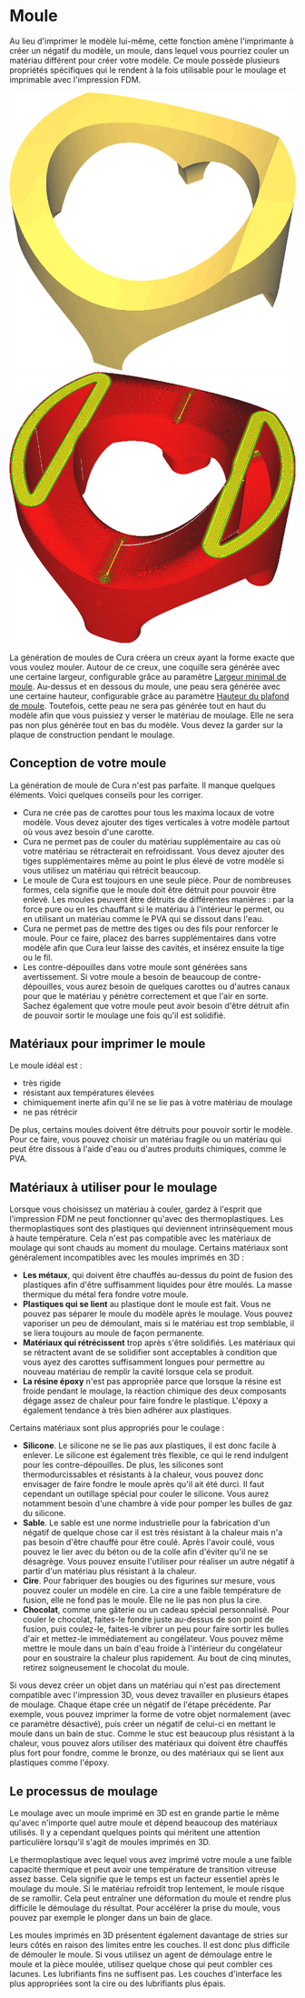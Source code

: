 Moule
====
Au lieu d'imprimer le modèle lui-même, cette fonction amène l'imprimante à créer un négatif du modèle, un moule, dans lequel vous pourriez couler un matériau différent pour créer votre modèle. Ce moule possède plusieurs propriétés spécifiques qui le rendent à la fois utilisable pour le moulage et imprimable avec l'impression FDM.

![Un modèle que vous voudriez mouler](../../../articles/images/mold_enabled_shell.png)
![Le moule pour ce modèle](../../../articles/images/mold_enabled_mould.png)

La génération de moules de Cura créera un creux ayant la forme exacte que vous voulez mouler. Autour de ce creux, une coquille sera générée avec une certaine largeur, configurable grâce au paramètre [Largeur minimal de moule](mold_width.md). Au-dessus et en dessous du moule, une peau sera générée avec une certaine hauteur, configurable grâce au paramètre [Hauteur du plafond de moule](mold_roof_height.md). Toutefois, cette peau ne sera pas générée tout en haut du modèle afin que vous puissiez y verser le matériau de moulage. Elle ne sera pas non plus générée tout en bas du modèle. Vous devez la garder sur la plaque de construction pendant le moulage.

Conception de votre moule
----
La génération de moule de Cura n'est pas parfaite. Il manque quelques éléments. Voici quelques conseils pour les corriger.
* Cura ne crée pas de carottes pour tous les maxima locaux de votre modèle. Vous devez ajouter des tiges verticales à votre modèle partout où vous avez besoin d'une carotte.
* Cura ne permet pas de couler du matériau supplémentaire au cas où votre matériau se rétracterait en refroidissant. Vous devez ajouter des tiges supplémentaires même au point le plus élevé de votre modèle si vous utilisez un matériau qui rétrécit beaucoup.
* Le moule de Cura est toujours en une seule pièce. Pour de nombreuses formes, cela signifie que le moule doit être détruit pour pouvoir être enlevé. Les moules peuvent être détruits de différentes manières : par la force pure ou en les chauffant si le matériau à l'intérieur le permet, ou en utilisant un matériau comme le PVA qui se dissout dans l'eau.
* Cura ne permet pas de mettre des tiges ou des fils pour renforcer le moule. Pour ce faire, placez des barres supplémentaires dans votre modèle afin que Cura leur laisse des cavités, et insérez ensuite la tige ou le fil.
* Les contre-dépouilles dans votre moule sont générées sans avertissement. Si votre moule a besoin de beaucoup de contre-dépouilles, vous aurez besoin de quelques carottes ou d'autres canaux pour que le matériau y pénètre correctement et que l'air en sorte. Sachez également que votre moule peut avoir besoin d'être détruit afin de pouvoir sortir le moulage une fois qu'il est solidifié.

Matériaux pour imprimer le moule
----
Le moule idéal est :
* très rigide
* résistant aux températures élevées
* chimiquement inerte afin qu'il ne se lie pas à votre matériau de moulage
* ne pas rétrécir

De plus, certains moules doivent être détruits pour pouvoir sortir le modèle. Pour ce faire, vous pouvez choisir un matériau fragile ou un matériau qui peut être dissous à l'aide d'eau ou d'autres produits chimiques, comme le PVA.

Matériaux à utiliser pour le moulage
----
Lorsque vous choisissez un matériau à couler, gardez à l'esprit que l'impression FDM ne peut fonctionner qu'avec des thermoplastiques. Les thermoplastiques sont des plastiques qui deviennent intrinsèquement mous à haute température. Cela n'est pas compatible avec les matériaux de moulage qui sont chauds au moment du moulage. Certains matériaux sont généralement incompatibles avec les moules imprimés en 3D :
* **Les métaux**, qui doivent être chauffés au-dessus du point de fusion des plastiques afin d'être suffisamment liquides pour être moulés. La masse thermique du métal fera fondre votre moule.
* **Plastiques qui se lient** au plastique dont le moule est fait. Vous ne pouvez pas séparer le moule du modèle après le moulage. Vous pouvez vaporiser un peu de démoulant, mais si le matériau est trop semblable, il se liera toujours au moule de façon permanente.
* **Matériaux qui rétrécissent** trop après s'être solidifiés. Les matériaux qui se rétractent avant de se solidifier sont acceptables à condition que vous ayez des carottes suffisamment longues pour permettre au nouveau matériau de remplir la cavité lorsque cela se produit.
* **La résine époxy** n'est pas appropriée parce que lorsque la résine est froide pendant le moulage, la réaction chimique des deux composants dégage assez de chaleur pour faire fondre le plastique. L'époxy a également tendance à très bien adhérer aux plastiques.

Certains matériaux sont plus appropriés pour le coulage :
* **Silicone**. Le silicone ne se lie pas aux plastiques, il est donc facile à enlever. Le silicone est également très flexible, ce qui le rend indulgent pour les contre-dépouilles. De plus, les silicones sont thermodurcissables et résistants à la chaleur, vous pouvez donc envisager de faire fondre le moule après qu'il ait été durci. Il faut cependant un outillage spécial pour couler le silicone. Vous aurez notamment besoin d'une chambre à vide pour pomper les bulles de gaz du silicone.
* **Sable**. Le sable est une norme industrielle pour la fabrication d'un négatif de quelque chose car il est très résistant à la chaleur mais n'a pas besoin d'être chauffé pour être coulé. Après l'avoir coulé, vous pouvez le lier avec du béton ou de la colle afin d'éviter qu'il ne se désagrège. Vous pouvez ensuite l'utiliser pour réaliser un autre négatif à partir d'un matériau plus résistant à la chaleur.
* **Cire**. Pour fabriquer des bougies ou des figurines sur mesure, vous pouvez couler un modèle en cire. La cire a une faible température de fusion, elle ne fond pas le moule. Elle ne lie pas non plus la cire.
* **Chocolat**, comme une gâterie ou un cadeau spécial personnalisé. Pour couler le chocolat, faites-le fondre juste au-dessus de son point de fusion, puis coulez-le, faites-le vibrer un peu pour faire sortir les bulles d'air et mettez-le immédiatement au congélateur. Vous pouvez même mettre le moule dans un bain d'eau froide à l'intérieur du congélateur pour en soustraire la chaleur plus rapidement. Au bout de cinq minutes, retirez soigneusement le chocolat du moule.

Si vous devez créer un objet dans un matériau qui n'est pas directement compatible avec l'impression 3D, vous devez travailler en plusieurs étapes de moulage. Chaque étape crée un négatif de l'étape précédente. Par exemple, vous pouvez imprimer la forme de votre objet normalement (avec ce paramètre désactivé), puis créer un négatif de celui-ci en mettant le moule dans un bain de stuc. Comme le stuc est beaucoup plus résistant à la chaleur, vous pouvez alors utiliser des matériaux qui doivent être chauffés plus fort pour fondre, comme le bronze, ou des matériaux qui se lient aux plastiques comme l'époxy.

Le processus de moulage
----
Le moulage avec un moule imprimé en 3D est en grande partie le même qu'avec n'importe quel autre moule et dépend beaucoup des matériaux utilisés. Il y a cependant quelques points qui méritent une attention particulière lorsqu'il s'agit de moules imprimés en 3D.

Le thermoplastique avec lequel vous avez imprimé votre moule a une faible capacité thermique et peut avoir une température de transition vitreuse assez basse. Cela signifie que le temps est un facteur essentiel après le moulage du moule. Si le matériau refroidit trop lentement, le moule risque de se ramollir. Cela peut entraîner une déformation du moule et rendre plus difficile le démoulage du résultat. Pour accélérer la prise du moule, vous pouvez par exemple le plonger dans un bain de glace.

Les moules imprimés en 3D présentent également davantage de stries sur leurs côtés en raison des limites entre les couches. Il est donc plus difficile de démouler le moule. Si vous utilisez un agent de démoulage entre le moule et la pièce moulée, utilisez quelque chose qui peut combler ces lacunes. Les lubrifiants fins ne suffisent pas. Les couches d'interface les plus appropriées sont la cire ou des lubrifiants plus épais.
